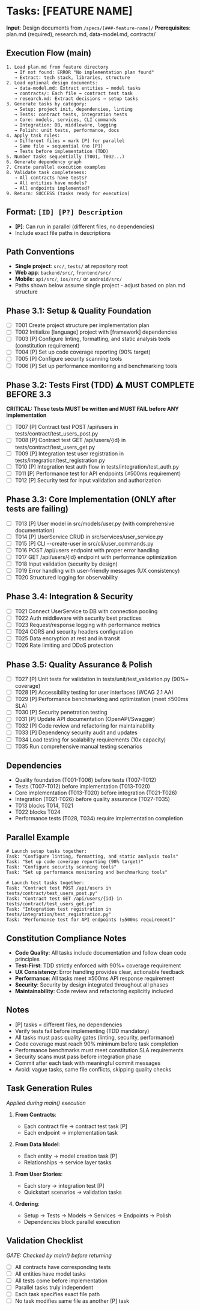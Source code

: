 # Tasks: [FEATURE NAME]

**Input**: Design documents from `/specs/[###-feature-name]/`
**Prerequisites**: plan.md (required), research.md, data-model.md, contracts/

## Execution Flow (main)
```
1. Load plan.md from feature directory
   → If not found: ERROR "No implementation plan found"
   → Extract: tech stack, libraries, structure
2. Load optional design documents:
   → data-model.md: Extract entities → model tasks
   → contracts/: Each file → contract test task
   → research.md: Extract decisions → setup tasks
3. Generate tasks by category:
   → Setup: project init, dependencies, linting
   → Tests: contract tests, integration tests
   → Core: models, services, CLI commands
   → Integration: DB, middleware, logging
   → Polish: unit tests, performance, docs
4. Apply task rules:
   → Different files = mark [P] for parallel
   → Same file = sequential (no [P])
   → Tests before implementation (TDD)
5. Number tasks sequentially (T001, T002...)
6. Generate dependency graph
7. Create parallel execution examples
8. Validate task completeness:
   → All contracts have tests?
   → All entities have models?
   → All endpoints implemented?
9. Return: SUCCESS (tasks ready for execution)
```

## Format: `[ID] [P?] Description`
- **[P]**: Can run in parallel (different files, no dependencies)
- Include exact file paths in descriptions

## Path Conventions
- **Single project**: `src/`, `tests/` at repository root
- **Web app**: `backend/src/`, `frontend/src/`
- **Mobile**: `api/src/`, `ios/src/` or `android/src/`
- Paths shown below assume single project - adjust based on plan.md structure

## Phase 3.1: Setup & Quality Foundation
- [ ] T001 Create project structure per implementation plan
- [ ] T002 Initialize [language] project with [framework] dependencies
- [ ] T003 [P] Configure linting, formatting, and static analysis tools (constitution requirement)
- [ ] T004 [P] Set up code coverage reporting (90% target)
- [ ] T005 [P] Configure security scanning tools
- [ ] T006 [P] Set up performance monitoring and benchmarking tools

## Phase 3.2: Tests First (TDD) ⚠️ MUST COMPLETE BEFORE 3.3
**CRITICAL: These tests MUST be written and MUST FAIL before ANY implementation**
- [ ] T007 [P] Contract test POST /api/users in tests/contract/test_users_post.py
- [ ] T008 [P] Contract test GET /api/users/{id} in tests/contract/test_users_get.py
- [ ] T009 [P] Integration test user registration in tests/integration/test_registration.py
- [ ] T010 [P] Integration test auth flow in tests/integration/test_auth.py
- [ ] T011 [P] Performance test for API endpoints (≤500ms requirement)
- [ ] T012 [P] Security test for input validation and authorization

## Phase 3.3: Core Implementation (ONLY after tests are failing)
- [ ] T013 [P] User model in src/models/user.py (with comprehensive documentation)
- [ ] T014 [P] UserService CRUD in src/services/user_service.py
- [ ] T015 [P] CLI --create-user in src/cli/user_commands.py
- [ ] T016 POST /api/users endpoint with proper error handling
- [ ] T017 GET /api/users/{id} endpoint with performance optimization
- [ ] T018 Input validation (security by design)
- [ ] T019 Error handling with user-friendly messages (UX consistency)
- [ ] T020 Structured logging for observability

## Phase 3.4: Integration & Security
- [ ] T021 Connect UserService to DB with connection pooling
- [ ] T022 Auth middleware with security best practices
- [ ] T023 Request/response logging with performance metrics
- [ ] T024 CORS and security headers configuration
- [ ] T025 Data encryption at rest and in transit
- [ ] T026 Rate limiting and DDoS protection

## Phase 3.5: Quality Assurance & Polish
- [ ] T027 [P] Unit tests for validation in tests/unit/test_validation.py (90%+ coverage)
- [ ] T028 [P] Accessibility testing for user interfaces (WCAG 2.1 AA)
- [ ] T029 [P] Performance benchmarking and optimization (meet ≤500ms SLA)
- [ ] T030 [P] Security penetration testing
- [ ] T031 [P] Update API documentation (OpenAPI/Swagger)
- [ ] T032 [P] Code review and refactoring for maintainability
- [ ] T033 [P] Dependency security audit and updates
- [ ] T034 Load testing for scalability requirements (10x capacity)
- [ ] T035 Run comprehensive manual testing scenarios

## Dependencies
- Quality foundation (T001-T006) before tests (T007-T012)
- Tests (T007-T012) before implementation (T013-T020)
- Core implementation (T013-T020) before integration (T021-T026)
- Integration (T021-T026) before quality assurance (T027-T035)
- T013 blocks T014, T021
- T022 blocks T024
- Performance tests (T028, T034) require implementation completion

## Parallel Example
```
# Launch setup tasks together:
Task: "Configure linting, formatting, and static analysis tools"
Task: "Set up code coverage reporting (90% target)"
Task: "Configure security scanning tools"
Task: "Set up performance monitoring and benchmarking tools"

# Launch test tasks together:
Task: "Contract test POST /api/users in tests/contract/test_users_post.py"
Task: "Contract test GET /api/users/{id} in tests/contract/test_users_get.py"
Task: "Integration test registration in tests/integration/test_registration.py"
Task: "Performance test for API endpoints (≤500ms requirement)"
```

## Constitution Compliance Notes
- **Code Quality**: All tasks include documentation and follow clean code principles
- **Test-First**: TDD strictly enforced with 90%+ coverage requirement
- **UX Consistency**: Error handling provides clear, actionable feedback
- **Performance**: All tasks meet ≤500ms API response requirement
- **Security**: Security by design integrated throughout all phases
- **Maintainability**: Code review and refactoring explicitly included

## Notes
- [P] tasks = different files, no dependencies
- Verify tests fail before implementing (TDD mandatory)
- All tasks must pass quality gates (linting, security, performance)
- Code coverage must reach 90% minimum before task completion
- Performance benchmarks must meet constitution SLA requirements
- Security scans must pass before integration phase
- Commit after each task with meaningful commit messages
- Avoid: vague tasks, same file conflicts, skipping quality checks

## Task Generation Rules
*Applied during main() execution*

1. **From Contracts**:
   - Each contract file → contract test task [P]
   - Each endpoint → implementation task
   
2. **From Data Model**:
   - Each entity → model creation task [P]
   - Relationships → service layer tasks
   
3. **From User Stories**:
   - Each story → integration test [P]
   - Quickstart scenarios → validation tasks

4. **Ordering**:
   - Setup → Tests → Models → Services → Endpoints → Polish
   - Dependencies block parallel execution

## Validation Checklist
*GATE: Checked by main() before returning*

- [ ] All contracts have corresponding tests
- [ ] All entities have model tasks
- [ ] All tests come before implementation
- [ ] Parallel tasks truly independent
- [ ] Each task specifies exact file path
- [ ] No task modifies same file as another [P] task